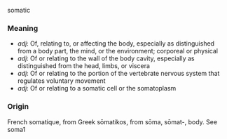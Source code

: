 somatic
### Meaning
+ _adj_: Of, relating to, or affecting the body, especially as distinguished from a body part, the mind, or the environment; corporeal or physical
+ _adj_: Of or relating to the wall of the body cavity, especially as distinguished from the head, limbs, or viscera
+ _adj_: Of or relating to the portion of the vertebrate nervous system that regulates voluntary movement
+ _adj_: Of or relating to a somatic cell or the somatoplasm

### Origin

French somatique, from Greek sōmatikos, from sōma, sōmat-, body. See soma1
